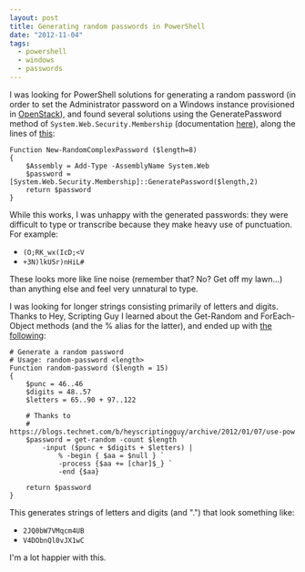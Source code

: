```yaml
---
layout: post
title: Generating random passwords in PowerShell
date: "2012-11-04"
tags:
  - powershell
  - windows
  - passwords
---
```


I was looking for PowerShell solutions for generating a random password (in
order to set the Administrator password on a Windows instance provisioned in
[OpenStack][]), and found several solutions using the GeneratePassword method
of `System.Web.Security.Membership` (documentation [here][generatepassword]),
along the lines of [this][gist-4011878]:

[openstack]: http://www.openstack.org/
[generatepassword]: http://msdn.microsoft.com/en-us/library/system.web.security.membership.generatepassword.aspx
[gist-4011878]: https://gist.github.com/4011878

    Function New-RandomComplexPassword ($length=8)
    {
        $Assembly = Add-Type -AssemblyName System.Web
        $password = [System.Web.Security.Membership]::GeneratePassword($length,2)
        return $password
    }

While this works, I was unhappy with the generated passwords: they
were difficult to type or transcribe because they make heavy use of
punctuation.  For example:

- `(O;RK_wx(IcD;<V`
- `+3N)lkU5r)nHiL#`

These looks more like line noise (remember that?  No?  Get off my
lawn...) than anything else and feel very unnatural to type.

I was looking for longer strings consisting primarily of letters and
digits.  Thanks to Hey, Scripting Guy I learned about the Get-Random
and ForEach-Object methods (and the % alias for the latter), and ended
up with [the following][gist-4011916]:

[gist-4011916]: https://gist.github.com/4011916

    # Generate a random password
    # Usage: random-password <length>
    Function random-password ($length = 15)
    {
        $punc = 46..46
        $digits = 48..57
        $letters = 65..90 + 97..122
         
        # Thanks to
        # https://blogs.technet.com/b/heyscriptingguy/archive/2012/01/07/use-pow
        $password = get-random -count $length `
            -input ($punc + $digits + $letters) |
                % -begin { $aa = $null } `
                -process {$aa += [char]$_} `
                -end {$aa}
         
        return $password
    }

This generates strings of letters and digits (and ".") that look something like:

- `2JQ0bW7VMqcm4UB`
- `V4DObnQl0vJX1wC`

I'm a lot happier with this.

